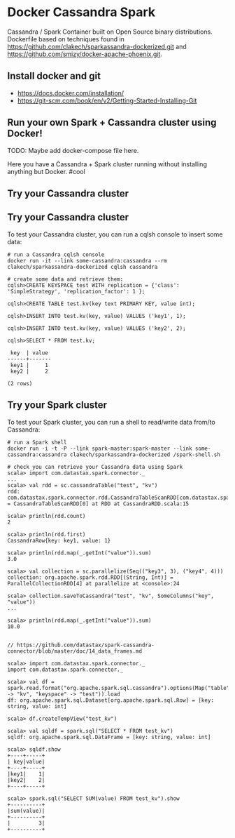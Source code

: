 # Docker Cassandra Spark

Cassandra / Spark Container built on Open Source binary distributions.  Dockerfile based on techniques found in
https://github.com/clakech/sparkassandra-dockerized.git and https://github.com/smizy/docker-apache-phoenix.git.


## Install docker and git
* https://docs.docker.com/installation/
* https://git-scm.com/book/en/v2/Getting-Started-Installing-Git

## Run your own Spark + Cassandra cluster using Docker!

TODO: Maybe add docker-compose file here.


Here you have a Cassandra + Spark cluster running without installing anything but Docker. #cool

## Try your Cassandra cluster

## Try your Cassandra cluster

To test your Cassandra cluster, you can run a cqlsh console to insert some data:

```
# run a Cassandra cqlsh console
docker run -it --link some-cassandra:cassandra --rm clakech/sparkassandra-dockerized cqlsh cassandra

# create some data and retrieve them:
cqlsh>CREATE KEYSPACE test WITH replication = {'class': 'SimpleStrategy', 'replication_factor': 1 };

cqlsh>CREATE TABLE test.kv(key text PRIMARY KEY, value int);

cqlsh>INSERT INTO test.kv(key, value) VALUES ('key1', 1);

cqlsh>INSERT INTO test.kv(key, value) VALUES ('key2', 2);

cqlsh>SELECT * FROM test.kv;

 key  | value
------+-------
 key1 |     1
 key2 |     2

(2 rows)
```

## Try your Spark cluster

To test your Spark cluster, you can run a shell to read/write data from/to Cassandra:

```
# run a Spark shell
docker run -i -t -P --link spark-master:spark-master --link some-cassandra:cassandra clakech/sparkassandra-dockerized /spark-shell.sh

# check you can retrieve your Cassandra data using Spark
scala> import com.datastax.spark.connector._
...
scala> val rdd = sc.cassandraTable("test", "kv")
rdd: com.datastax.spark.connector.rdd.CassandraTableScanRDD[com.datastax.spark.connector.CassandraRow] = CassandraTableScanRDD[0] at RDD at CassandraRDD.scala:15

scala> println(rdd.count)
2

scala> println(rdd.first)
CassandraRow{key: key1, value: 1}

scala> println(rdd.map(_.getInt("value")).sum)
3.0

scala> val collection = sc.parallelize(Seq(("key3", 3), ("key4", 4)))
collection: org.apache.spark.rdd.RDD[(String, Int)] = ParallelCollectionRDD[4] at parallelize at <console>:24

scala> collection.saveToCassandra("test", "kv", SomeColumns("key", "value"))
...

scala> println(rdd.map(_.getInt("value")).sum)
10.0


// https://github.com/datastax/spark-cassandra-connector/blob/master/doc/14_data_frames.md

scala> import com.datastax.spark.connector._
import com.datastax.spark.connector._

scala> val df = spark.read.format("org.apache.spark.sql.cassandra").options(Map("table" -> "kv", "keyspace" -> "test")).load
df: org.apache.spark.sql.Dataset[org.apache.spark.sql.Row] = [key: string, value: int]

scala> df.createTempView("test_kv")

scala> val sqldf = spark.sql("SELECT * FROM test_kv")
sqldf: org.apache.spark.sql.DataFrame = [key: string, value: int]

scala> sqldf.show
+----+-----+
| key|value|
+----+-----+
|key1|    1|
|key2|    2|
+----+-----+

scala> spark.sql("SELECT SUM(value) FROM test_kv").show
+----------+
|sum(value)|
+----------+
|         3|
+----------+
```
